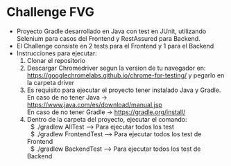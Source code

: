 # Challenge FVG

- Proyecto Gradle desarrollado en Java con test en JUnit, utilizando Selenium para casos del Frontend y RestAssured para
  Backend.
- El Challenge consiste en 2 tests para el Frontend y 1 para el Backend
- Instrucciones para ejecutar:
    1) Clonar el repositorio
    2) Descargar Chromedriver segun la version de tu navegador
       en: https://googlechromelabs.github.io/chrome-for-testing/ y pegarlo en la carpeta driver
    3) Es requisito para ejecutar el proyecto tener instalado Java y Gradle.<br>
       En caso de no tener Java -> https://www.java.com/es/download/manual.jsp <br>
       En caso de no tener Gradle -> https://gradle.org/install/
    4) Dentro de la carpeta del proyecto, ejecutar el comando: <br>
       &nbsp; \$ ./gradlew AllTest --> Para ejecutar todos los test <br>
       &nbsp; \$ ./gradlew FrontendTest --> Para ejecutar todos los test de Frontend <br>
       &nbsp; \$ ./gradlew BackendTest --> Para ejecutar todos los test de Backend
